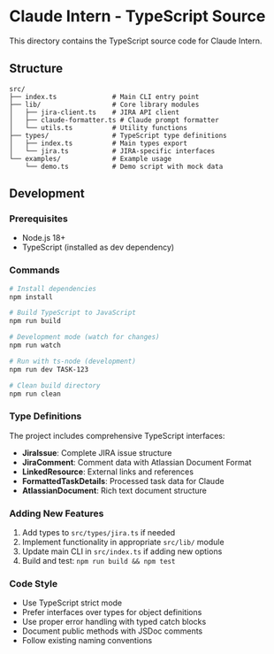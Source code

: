 # Claude Intern - TypeScript Source

This directory contains the TypeScript source code for Claude Intern.

## Structure

```
src/
├── index.ts              # Main CLI entry point
├── lib/                  # Core library modules
│   ├── jira-client.ts    # JIRA API client
│   ├── claude-formatter.ts # Claude prompt formatter
│   └── utils.ts          # Utility functions
├── types/                # TypeScript type definitions
│   ├── index.ts          # Main types export
│   └── jira.ts           # JIRA-specific interfaces
└── examples/             # Example usage
    └── demo.ts           # Demo script with mock data
```

## Development

### Prerequisites

- Node.js 18+
- TypeScript (installed as dev dependency)

### Commands

```bash
# Install dependencies
npm install

# Build TypeScript to JavaScript
npm run build

# Development mode (watch for changes)
npm run watch

# Run with ts-node (development)
npm run dev TASK-123

# Clean build directory
npm run clean
```

### Type Definitions

The project includes comprehensive TypeScript interfaces:

- **JiraIssue**: Complete JIRA issue structure
- **JiraComment**: Comment data with Atlassian Document Format
- **LinkedResource**: External links and references
- **FormattedTaskDetails**: Processed task data for Claude
- **AtlassianDocument**: Rich text document structure

### Adding New Features

1. Add types to `src/types/jira.ts` if needed
2. Implement functionality in appropriate `src/lib/` module
3. Update main CLI in `src/index.ts` if adding new options
4. Build and test: `npm run build && npm test`

### Code Style

- Use TypeScript strict mode
- Prefer interfaces over types for object definitions
- Use proper error handling with typed catch blocks
- Document public methods with JSDoc comments
- Follow existing naming conventions
